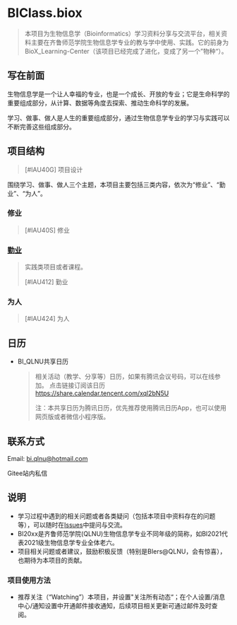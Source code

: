 # BIClass.biox

> 本项目为生物信息学（Bioinformatics）学习资料分享与交流平台，相关资料主要在齐鲁师范学院生物信息学专业的教与学中使用、实践。它的前身为BioX_Learning-Center（该项目已经完成了进化，变成了另一个”物种“）。



##  写在前面

生物信息学是一个让人幸福的专业，也是一个成长、开放的专业；它是生命科学的重要组成部分，从计算、数据等角度去探索、推动生命科学的发展。

学习、做事、做人是人生的重要组成部分，通过生物信息学专业的学习与实践可以不断完善这些组成部分。



## 项目结构

> [#IAU40G] 项目设计

围绕学习、做事、做人三个主题，本项目主要包括三类内容，依次为“修业”、“勤业”、“为人”。



### 修业

> [#IAU40S] 修业



### [勤业](勤业)

> 实践类项目或者课程。
>
> [#IAU412] 勤业



### 为人

> [#IAU424] 为人





## 日历

- BI_QLNU共享日历

  > 相关活动（教学、分享等）日历，如果有腾讯会议号码，可以在线参加。
  > 点击链接订阅该日历
  > https://share.calendar.tencent.com/xql2bN5U
  >
  > 注：本共享日历为腾讯日历，优先推荐使用腾讯日历App，也可以使用网页版或者微信小程序版。



## 联系方式

Email: bi.qlnu@hotmail.com

Gitee站内私信





## 说明

- 学习过程中遇到的相关问题或者各类疑问（包括本项目中资料存在的问题等），可以随时在[Issues](https://gitee.com/guangyou_duan/biclass.biox/issues)中提问与交流。
- BI20xx是齐鲁师范学院(QLNU)生物信息学专业不同年级的简称，如BI2021代表2021级生物信息学专业全体老六。
- 项目相关问题或者建议，鼓励积极反馈（特别是BIers@QLNU，会有惊喜），也期待为本项目的贡献。

### 项目使用方法

- 推荐关注（“Watching”）本项目，并设置"关注所有动态“；在个人设置/消息中心/通知设置中开通邮件接收通知，后续项目相关更新可通过邮件及时查阅。